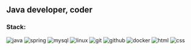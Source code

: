<!--### Hi there 👋-->

<!--
**romanyukalexandr84/romanyukalexandr84** is a ✨ _special_ ✨ repository because its `README.md` (this file) appears on your GitHub profile.

Here are some ideas to get you started:

- 🔭 I’m currently working on ...
- 🌱 I’m currently learning ...
- 👯 I’m looking to collaborate on ...
- 🤔 I’m looking for help with ...
- 💬 Ask me about ...
- 📫 How to reach me: ...
- 😄 Pronouns: ...
- ⚡ Fun fact: ...
-->
## Java developer, coder

### Stack:

![java](https://img.shields.io/badge/java-red.svg?&style=for-the-badge&logo=java&logoColor=white)
![spring](https://img.shields.io/badge/spring-green.svg?&style=for-the-badge&logo=spring&logoColor=white)
![mysql](https://img.shields.io/badge/mysql-blue.svg?&style=for-the-badge&logo=mysql&logoColor=white)
![linux](https://img.shields.io/badge/linux-orange.svg?&style=for-the-badge&logo=linux&logoColor=white)
![git](https://img.shields.io/badge/git%20-purple.svg?&style=for-the-badge&logo=git&logoColor=white) 
![github](https://img.shields.io/badge/github%20-grey.svg?&style=for-the-badge&logo=github&logoColor=white) 
![docker](https://img.shields.io/badge/docker-blue.svg?&style=for-the-badge&logo=docker&logoColor=white)
![html](https://img.shields.io/badge/html%20-brown.svg?&style=for-the-badge&logo=html5&logoColor=white)
![css](https://img.shields.io/badge/css%20-green.svg?&style=for-the-badge&logo=css3&logoColor=white) 
